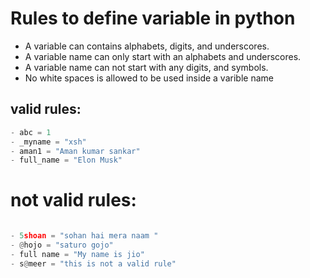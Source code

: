 # Rules to define variable in python

- A variable can contains alphabets, digits, and underscores.
- A variable name can only start with an alphabets and underscores.
- A variable name can not start with any digits, and symbols.
- No white spaces is allowed to be used inside a varible name

## valid rules:

```python
- abc = 1
- _myname = "xsh"
- aman1 = "Aman kumar sankar"
- full_name = "Elon Musk"
```

# not valid rules:

```python

- 5shoan = "sohan hai mera naam "
- @hojo = "saturo gojo"
- full name = "My name is jio"
- s@meer = "this is not a valid rule"

```
